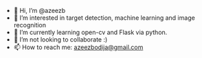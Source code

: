 - 👋 Hi, I’m @azeezb
- 👀 I’m interested in target detection, machine learning and image recognition
- 🌱 I’m currently learning open-cv and Flask via python.
- 💞️ I’m not looking to collaborate :)
- 📫 How to reach me: azeezbodija@gmail.com

<!---
azeezb/azeezb is a ✨ special ✨ repository because its `README.md` (this file) appears on your GitHub profile.
You can click the Preview link to take a look at your changes.
--->
